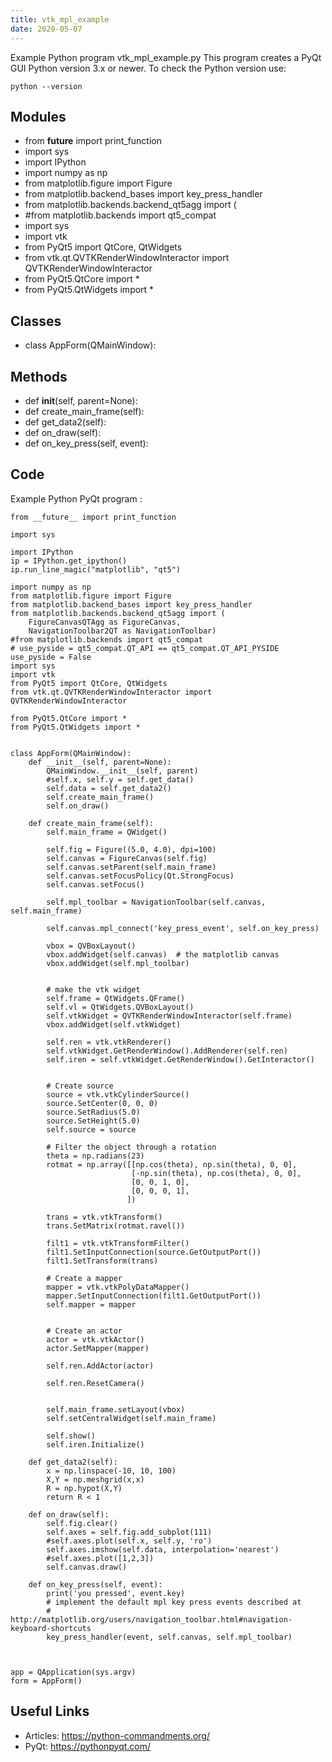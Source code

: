 ```yaml
---
title: vtk_mpl_example
date: 2020-05-07
---
```

Example Python program vtk_mpl_example.py
This program creates a PyQt GUI
Python version 3.x or newer.
To check the Python version use:

    python --version

## Modules

* from __future__ import print_function
* import sys
* import IPython
* import numpy as np
* from matplotlib.figure import Figure
* from matplotlib.backend_bases import key_press_handler
* from matplotlib.backends.backend_qt5agg import (
* #from matplotlib.backends import qt5_compat
* import sys
* import vtk
* from PyQt5 import QtCore, QtWidgets
* from vtk.qt.QVTKRenderWindowInteractor import QVTKRenderWindowInteractor
* from PyQt5.QtCore import *
* from PyQt5.QtWidgets import *

## Classes

* class AppForm(QMainWindow):

## Methods

* def __init__(self, parent=None):
* def create_main_frame(self):
* def get_data2(self):
* def on_draw(self):
* def on_key_press(self, event):

## Code

Example Python PyQt program :

    from __future__ import print_function
    
    import sys
    
    import IPython
    ip = IPython.get_ipython()
    ip.run_line_magic("matplotlib", "qt5")
    
    import numpy as np
    from matplotlib.figure import Figure
    from matplotlib.backend_bases import key_press_handler
    from matplotlib.backends.backend_qt5agg import (
        FigureCanvasQTAgg as FigureCanvas,
        NavigationToolbar2QT as NavigationToolbar)
    #from matplotlib.backends import qt5_compat
    # use_pyside = qt5_compat.QT_API == qt5_compat.QT_API_PYSIDE
    use_pyside = False
    import sys
    import vtk
    from PyQt5 import QtCore, QtWidgets
    from vtk.qt.QVTKRenderWindowInteractor import QVTKRenderWindowInteractor
    
    from PyQt5.QtCore import *
    from PyQt5.QtWidgets import *
    
    
    class AppForm(QMainWindow):
        def __init__(self, parent=None):
            QMainWindow.__init__(self, parent)
            #self.x, self.y = self.get_data()
            self.data = self.get_data2()
            self.create_main_frame()
            self.on_draw()
    
        def create_main_frame(self):
            self.main_frame = QWidget()
    
            self.fig = Figure((5.0, 4.0), dpi=100)
            self.canvas = FigureCanvas(self.fig)
            self.canvas.setParent(self.main_frame)
            self.canvas.setFocusPolicy(Qt.StrongFocus)
            self.canvas.setFocus()
    
            self.mpl_toolbar = NavigationToolbar(self.canvas, self.main_frame)
    
            self.canvas.mpl_connect('key_press_event', self.on_key_press)
    
            vbox = QVBoxLayout()
            vbox.addWidget(self.canvas)  # the matplotlib canvas
            vbox.addWidget(self.mpl_toolbar)
    
    
            # make the vtk widget
            self.frame = QtWidgets.QFrame()
            self.vl = QtWidgets.QVBoxLayout()
            self.vtkWidget = QVTKRenderWindowInteractor(self.frame)
            vbox.addWidget(self.vtkWidget)
    
            self.ren = vtk.vtkRenderer()
            self.vtkWidget.GetRenderWindow().AddRenderer(self.ren)
            self.iren = self.vtkWidget.GetRenderWindow().GetInteractor()
    
    
            # Create source
            source = vtk.vtkCylinderSource()
            source.SetCenter(0, 0, 0)
            source.SetRadius(5.0)
            source.SetHeight(5.0)
            self.source = source
    
            # Filter the object through a rotation
            theta = np.radians(23)
            rotmat = np.array([[np.cos(theta), np.sin(theta), 0, 0],
                               [-np.sin(theta), np.cos(theta), 0, 0],
                               [0, 0, 1, 0],
                               [0, 0, 0, 1],
                              ])
    
            trans = vtk.vtkTransform()
            trans.SetMatrix(rotmat.ravel())
    
            filt1 = vtk.vtkTransformFilter()
            filt1.SetInputConnection(source.GetOutputPort())
            filt1.SetTransform(trans)
    
            # Create a mapper
            mapper = vtk.vtkPolyDataMapper()
            mapper.SetInputConnection(filt1.GetOutputPort())
            self.mapper = mapper
    
    
            # Create an actor
            actor = vtk.vtkActor()
            actor.SetMapper(mapper)
    
            self.ren.AddActor(actor)
    
            self.ren.ResetCamera()
    
    
            self.main_frame.setLayout(vbox)
            self.setCentralWidget(self.main_frame)
    
            self.show()
            self.iren.Initialize()
    
        def get_data2(self):
            x = np.linspace(-10, 10, 100)
            X,Y = np.meshgrid(x,x)
            R = np.hypot(X,Y)
            return R < 1
    
        def on_draw(self):
            self.fig.clear()
            self.axes = self.fig.add_subplot(111)
            #self.axes.plot(self.x, self.y, 'ro')
            self.axes.imshow(self.data, interpolation='nearest')
            #self.axes.plot([1,2,3])
            self.canvas.draw()
    
        def on_key_press(self, event):
            print('you pressed', event.key)
            # implement the default mpl key press events described at
            # http://matplotlib.org/users/navigation_toolbar.html#navigation-keyboard-shortcuts
            key_press_handler(event, self.canvas, self.mpl_toolbar)
    
    
    
    app = QApplication(sys.argv)
    form = AppForm()

## Useful Links

- Articles: https://python-commandments.org/
- PyQt: https://pythonpyqt.com/
